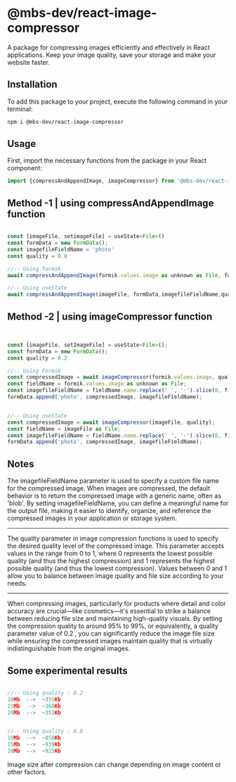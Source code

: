 # @mbs-dev/react-image-compressor

A package for compressing images efficiently and effectively in React applications.
Keep your image quality, save your storage and make your website faster.

## Installation
To add this package to your project, execute the following command in your terminal:

```bash
npm i @mbs-dev/react-image-compressor

```
## Usage

First, import the necessary functions from the package in your React component:

```javascript
import {compressAndAppendImage, imageCompressor} from '@mbs-dev/react-image-compressor';

```
 ## Method -1 | using compressAndAppendImage function            

```javascript

const [imageFile, setimageFile] = useState<File>()
const formData = new FormData();
const imagefileFieldName = 'photo'
const quality = 0.8

//-- Using formik
await compressAndAppendImage(formik.values.image as unknown as File, formData,imagefileFieldName,quality)

//-- Using useState
await compressAndAppendImage(imageFile, formData,imagefileFieldName,quality)

```
 ## Method -2 | using imageCompressor function                   

```javascript


const [imageFile, setImageFile] = useState<File>();
const formData = new FormData();
const quality = 0.2

//-- Using Formik
const compressedImage = await imageCompressor(formik.values.image, quality);
const fieldName = formik.values.image as unknown as File;
const imagefileFieldName = fieldName.name.replace(' ', '-').slice(0, fieldName.name.lastIndexOf('.')) + '.webp';
formData.append('photo', compressedImage, imagefileFieldName);


//-- Using useState
const compressedImage = await imageCompressor(imageFile, quality);
const fieldName = imageFile as File;
const imagefileFieldName = fieldName.name.replace(' ', '-').slice(0, fieldName.name.lastIndexOf('.')) + '.webp';
formData.append('photo', compressedImage, imagefileFieldName);

```
 ## Notes

 The imagefileFieldName parameter is used to specify a custom file name for the compressed image. When images are compressed, the default behavior is to return the compressed image with a generic name, often as 'blob'. By setting imagefileFieldName, you can define a meaningful name for the output file, making it easier to identify, organize, and reference the compressed images in your application or storage system.

 --------------
 
The quality parameter in image compression functions is used to specify the desired quality level of the compressed image. This parameter accepts values in the range from 0 to 1, where 0 represents the lowest possible quality (and thus the highest compression) and 1 represents the highest possible quality (and thus the lowest compression). Values between 0 and 1 allow you to balance between image quality and file size according to your needs.

---------------

When compressing images, particularly for products where detail and color accuracy are crucial—like cosmetics—it's essential to strike a balance between reducing file size and maintaining high-quality visuals. By setting the compression quality to around 95% to 99%, or equivalently, a quality parameter value of 0.2 , you can significantly reduce the image file size while ensuring the compressed images maintain quality that is virtually indistinguishable from the original images.


 ## Some experimental results

```javascript

//-- Using quality : 0.2
10Mb  -->  ~355Kb
15Mb  -->  ~368Kb
20Mb  -->  ~353Kb


//-- Using quality : 0.8
10Mb  -->  ~858Kb
15Mb  -->  ~939Kb
20Mb  -->  ~925Kb


```
Image size after compression can change depending on image content or other factors.

